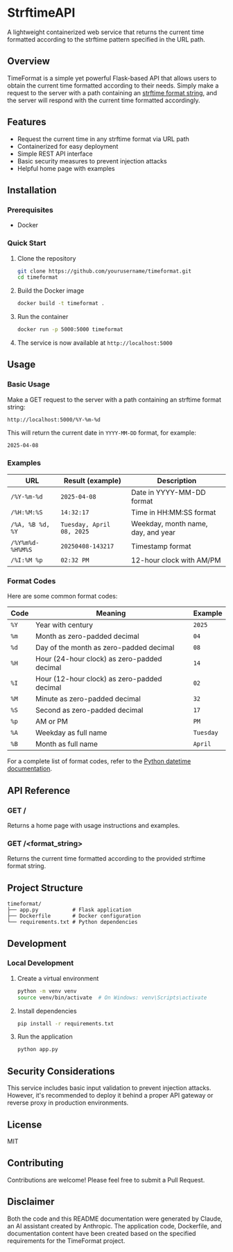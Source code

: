 # StrftimeAPI

A lightweight containerized web service that returns the current time formatted according to the strftime pattern specified in the URL path.

## Overview

TimeFormat is a simple yet powerful Flask-based API that allows users to obtain the current time formatted according to their needs. Simply make a request to the server with a path containing an [strftime format string](https://docs.python.org/3/library/datetime.html#strftime-and-strptime-format-codes), and the server will respond with the current time formatted accordingly.

## Features

- Request the current time in any strftime format via URL path
- Containerized for easy deployment
- Simple REST API interface
- Basic security measures to prevent injection attacks
- Helpful home page with examples

## Installation

### Prerequisites

- Docker

### Quick Start

1. Clone the repository
   ```bash
   git clone https://github.com/yourusername/timeformat.git
   cd timeformat
   ```

2. Build the Docker image
   ```bash
   docker build -t timeformat .
   ```

3. Run the container
   ```bash
   docker run -p 5000:5000 timeformat
   ```

4. The service is now available at `http://localhost:5000`

## Usage

### Basic Usage

Make a GET request to the server with a path containing an strftime format string:

```
http://localhost:5000/%Y-%m-%d
```

This will return the current date in `YYYY-MM-DD` format, for example:
```
2025-04-08
```

### Examples

| URL | Result (example) | Description |
|-----|------------------|-------------|
| `/%Y-%m-%d` | `2025-04-08` | Date in YYYY-MM-DD format |
| `/%H:%M:%S` | `14:32:17` | Time in HH:MM:SS format |
| `/%A, %B %d, %Y` | `Tuesday, April 08, 2025` | Weekday, month name, day, and year |
| `/%Y%m%d-%H%M%S` | `20250408-143217` | Timestamp format |
| `/%I:%M %p` | `02:32 PM` | 12-hour clock with AM/PM |

### Format Codes

Here are some common format codes:

| Code | Meaning | Example |
|------|---------|---------|
| `%Y` | Year with century | `2025` |
| `%m` | Month as zero-padded decimal | `04` |
| `%d` | Day of the month as zero-padded decimal | `08` |
| `%H` | Hour (24-hour clock) as zero-padded decimal | `14` |
| `%I` | Hour (12-hour clock) as zero-padded decimal | `02` |
| `%M` | Minute as zero-padded decimal | `32` |
| `%S` | Second as zero-padded decimal | `17` |
| `%p` | AM or PM | `PM` |
| `%A` | Weekday as full name | `Tuesday` |
| `%B` | Month as full name | `April` |

For a complete list of format codes, refer to the [Python datetime documentation](https://docs.python.org/3/library/datetime.html#strftime-and-strptime-format-codes).

## API Reference

### GET /

Returns a home page with usage instructions and examples.

### GET /<format_string>

Returns the current time formatted according to the provided strftime format string.

## Project Structure

```
timeformat/
├── app.py           # Flask application
├── Dockerfile       # Docker configuration
└── requirements.txt # Python dependencies
```

## Development

### Local Development

1. Create a virtual environment
   ```bash
   python -m venv venv
   source venv/bin/activate  # On Windows: venv\Scripts\activate
   ```

2. Install dependencies
   ```bash
   pip install -r requirements.txt
   ```

3. Run the application
   ```bash
   python app.py
   ```

## Security Considerations

This service includes basic input validation to prevent injection attacks. However, it's recommended to deploy it behind a proper API gateway or reverse proxy in production environments.

## License

MIT

## Contributing

Contributions are welcome! Please feel free to submit a Pull Request.

## Disclaimer

Both the code and this README documentation were generated by Claude, an AI assistant created by Anthropic. The application code, Dockerfile, and documentation content have been created based on the specified requirements for the TimeFormat project.